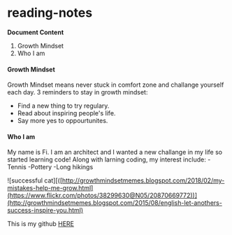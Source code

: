 # reading-notes

**Document Content**
1. Growth Mindset
2. Who I am

#### Growth Mindset
Growth Mindset means never stuck in comfort zone and challange yourself each day.  3 reminders to stay in growth mindset:
- Find a new thing to try regulary.
- Read about inspiring people's life.
- Say more yes to oppourtunites. 

#### Who I am
My name is Fi. I am an architect and I wanted a new challange in my life so started learning code! Along with larning coding, my interest include:
-Tennis
-Pottery
-Long hikings

![successful cat][([http://growthmindsetmemes.blogspot.com/2018/02/my-mistakes-help-me-grow.html](https://www.flickr.com/photos/38299630@N05/20870669772))](http://growthmindsetmemes.blogspot.com/2015/08/english-let-anothers-success-inspire-you.html)

This is my github [HERE](https://github.com/Fi717)
